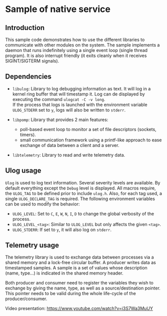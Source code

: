 
# Sample of native service

## Introduction

This sample code demonstrates how to use the different libraries to communicate
with other modules on the system. The sample implements a daemon that runs
indefinitely using a single event loop (single thread program). It is also
interrupt friendly (it exits cleanly when it receives SIGINT/SIGTERM signals).

## Dependencies

* `libulog`: Library to log debugging information as text. It will log in a
  kernel ring buffer that will timestamp it. Log can de displayed by executing
  the command `ulogcat -C -v long`.<br>
  If the process that logs is launched with the environment variable
  `ULOG_STDERR` set to `y`, logs will also be written to `stderr`.

* `libpomp`: Library that provides 2 main features:
  * poll-based event loop to monitor a set of file descriptors (sockets,
    timers).
  * small communication framework using a printf-like approach to ease exchange
    of data between a client and a server.

* `libtelemetry`: Library to read and write telemetry data.

## Ulog usage

`Ulog` is used to log text information. Several severity levels are available.
By default everything except the `Debug` level is displayed. All macros require,
the `ULOG_TAG` to be defined prior to include `ulog.h`. Also, for each tag used,
a single `ULOG_DECLARE_TAG` is required. The following environment variables can
be used to modify the behavior:

* `ULOG_LEVEL`: Set to `C`, `E`, `W`, `N`, `I`, `D` to change the global
  verbosity of the process.
* `ULOG_LEVEL_<tag>`: Similar to `ULOG_LEVEL` but only affects the given
  `<tag>`.
* `ULOG_STDERR`: If set to `y`, it will also log on `stderr`.

## Telemetry usage

The telemetry library is used to exchange data between processes via a shared
memory and a lock-free circular buffer. A producer writes data as timestamped
samples. A sample is a set of values whose description (name, type...) is
indicated in the shared memory header.

Both producer and consumer need to register the variables they wish to exchange
by giving the name, type, as well as a source/destination pointer. This pointer
needs to be valid during the whole life-cycle of the producer/consumer.

Video presentation: https://www.youtube.com/watch?v=i3S7Wa3MuUY
